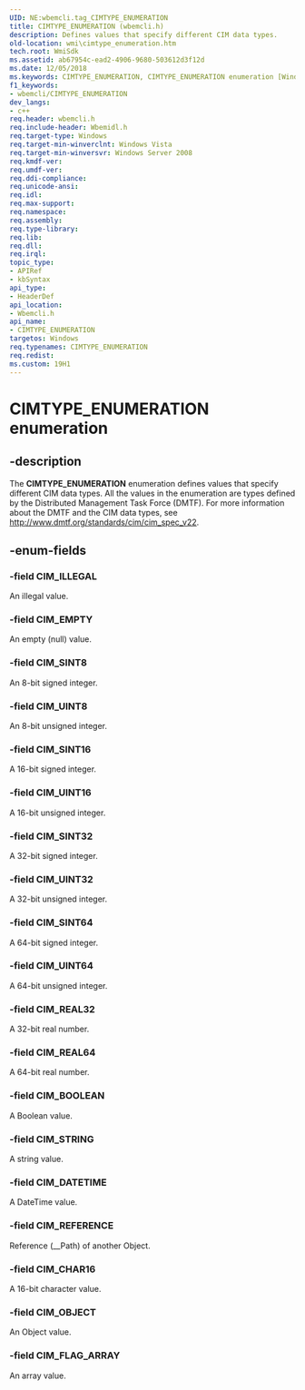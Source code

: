 ```yaml
---
UID: NE:wbemcli.tag_CIMTYPE_ENUMERATION
title: CIMTYPE_ENUMERATION (wbemcli.h)
description: Defines values that specify different CIM data types.
old-location: wmi\cimtype_enumeration.htm
tech.root: WmiSdk
ms.assetid: ab67954c-ead2-4906-9680-503612d3f12d
ms.date: 12/05/2018
ms.keywords: CIMTYPE_ENUMERATION, CIMTYPE_ENUMERATION enumeration [Windows Management Instrumentation], CIM_BOOLEAN, CIM_CHAR16, CIM_DATETIME, CIM_EMPTY, CIM_FLAG_ARRAY, CIM_ILLEGAL, CIM_OBJECT, CIM_REAL32, CIM_REAL64, CIM_REFERENCE, CIM_SINT16, CIM_SINT32, CIM_SINT64, CIM_SINT8, CIM_STRING, CIM_UINT16, CIM_UINT32, CIM_UINT64, CIM_UINT8, wbemcli/CIMTYPE_ENUMERATION, wbemcli/CIM_BOOLEAN, wbemcli/CIM_CHAR16, wbemcli/CIM_DATETIME, wbemcli/CIM_EMPTY, wbemcli/CIM_FLAG_ARRAY, wbemcli/CIM_ILLEGAL, wbemcli/CIM_OBJECT, wbemcli/CIM_REAL32, wbemcli/CIM_REAL64, wbemcli/CIM_REFERENCE, wbemcli/CIM_SINT16, wbemcli/CIM_SINT32, wbemcli/CIM_SINT64, wbemcli/CIM_SINT8, wbemcli/CIM_STRING, wbemcli/CIM_UINT16, wbemcli/CIM_UINT32, wbemcli/CIM_UINT64, wbemcli/CIM_UINT8, wmi.cimtype_enumeration
f1_keywords:
- wbemcli/CIMTYPE_ENUMERATION
dev_langs:
- c++
req.header: wbemcli.h
req.include-header: Wbemidl.h
req.target-type: Windows
req.target-min-winverclnt: Windows Vista
req.target-min-winversvr: Windows Server 2008
req.kmdf-ver: 
req.umdf-ver: 
req.ddi-compliance: 
req.unicode-ansi: 
req.idl: 
req.max-support: 
req.namespace: 
req.assembly: 
req.type-library: 
req.lib: 
req.dll: 
req.irql: 
topic_type:
- APIRef
- kbSyntax
api_type:
- HeaderDef
api_location:
- Wbemcli.h
api_name:
- CIMTYPE_ENUMERATION
targetos: Windows
req.typenames: CIMTYPE_ENUMERATION
req.redist: 
ms.custom: 19H1
---
```


# CIMTYPE_ENUMERATION enumeration


## -description


The <b>CIMTYPE_ENUMERATION</b> enumeration defines values that specify different CIM data types. All the values in the enumeration are types defined by the Distributed Management Task Force (DMTF). For more information about the DMTF and the CIM data types, see <a href="https://go.microsoft.com/fwlink/p/?linkid=84403">http://www.dmtf.org/standards/cim/cim_spec_v22</a>.


## -enum-fields




### -field CIM_ILLEGAL

An illegal value.


### -field CIM_EMPTY

An empty (null) value.


### -field CIM_SINT8

An 8-bit signed integer.


### -field CIM_UINT8

An 8-bit unsigned integer.


### -field CIM_SINT16

A 16-bit signed integer.


### -field CIM_UINT16

A 16-bit unsigned integer.


### -field CIM_SINT32

A 32-bit signed integer.


### -field CIM_UINT32

A 32-bit unsigned integer.


### -field CIM_SINT64

A 64-bit signed integer.


### -field CIM_UINT64

A 64-bit unsigned integer.


### -field CIM_REAL32

A 32-bit real number.


### -field CIM_REAL64

A 64-bit real number.


### -field CIM_BOOLEAN

A Boolean value.


### -field CIM_STRING

A string value.


### -field CIM_DATETIME

A DateTime value.


### -field CIM_REFERENCE

Reference (__Path) of another Object.


### -field CIM_CHAR16

A 16-bit character value.


### -field CIM_OBJECT

An Object value.


### -field CIM_FLAG_ARRAY

An array value.

